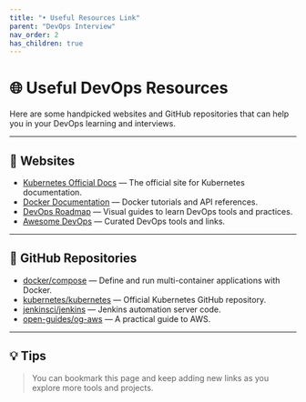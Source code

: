 ```yaml
---
title: "• Useful Resources Link"
parent: "DevOps Interview"
nav_order: 2
has_children: true
---
```


# 🌐 Useful DevOps Resources

Here are some handpicked websites and GitHub repositories that can help you in your DevOps learning and interviews.

---

## 🔗 Websites

- [Kubernetes Official Docs](https://kubernetes.io/docs/) — The official site for Kubernetes documentation.
- [Docker Documentation](https://docs.docker.com/) — Docker tutorials and API references.
- [DevOps Roadmap](https://roadmap.sh/devops) — Visual guides to learn DevOps tools and practices.
- [Awesome DevOps](https://github.com/aryanguenthner/awesome-devops) — Curated DevOps tools and links.

---

## 🐙 GitHub Repositories

- [docker/compose](https://github.com/docker/compose) — Define and run multi-container applications with Docker.
- [kubernetes/kubernetes](https://github.com/kubernetes/kubernetes) — Official Kubernetes GitHub repository.
- [jenkinsci/jenkins](https://github.com/jenkinsci/jenkins) — Jenkins automation server code.
- [open-guides/og-aws](https://github.com/open-guides/og-aws) — A practical guide to AWS.

---

## 💡 Tips

> You can bookmark this page and keep adding new links as you explore more tools and projects.

